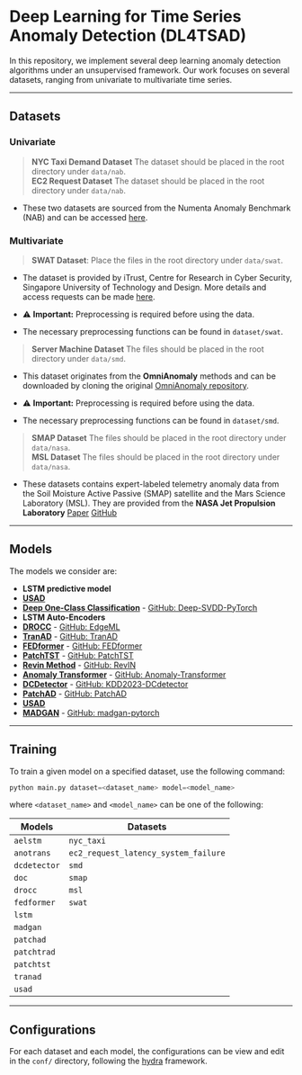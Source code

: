 # Deep Learning for Time Series Anomaly Detection (DL4TSAD)

In this repository, we implement several deep learning anomaly detection algorithms under an unsupervised framework. Our work focuses on several datasets, ranging from univariate to multivariate time series. 

---

## Datasets

### Univariate

> **NYC Taxi Demand Dataset** The dataset should be placed in the root directory under `data/nab`.    
> **EC2 Request Dataset** The dataset should be placed in the root directory under `data/nab`.    

- These two datasets are sourced from the Numenta Anomaly Benchmark (NAB) and can be accessed [here](https://github.com/numenta/NAB/).

### Multivariate

> **SWAT Dataset**: Place the files in the root directory under `data/swat`.

- The dataset is provided by iTrust, Centre for Research in Cyber Security, Singapore University of Technology and Design. More details and access requests can be made [here](https://itrust.sutd.edu.sg/itrust-labs_datasets/dataset_info/).

- ⚠ **Important:** Preprocessing is required before using the data.  
- The necessary preprocessing functions can be found in `dataset/swat`.



> **Server Machine Dataset** The files should be placed in the root directory under `data/smd`.  

- This dataset originates from the **OmniAnomaly** methods and can be downloaded by cloning the original [OmniAnomaly repository](https://github.com/NetManAIOps/OmniAnomaly).

- ⚠ **Important:** Preprocessing is required before using the data.  
- The necessary preprocessing functions can be found in `dataset/smd`.



> **SMAP Dataset** The files should be placed in the root directory under `data/nasa`.  
> **MSL Dataset** The files should be placed in the root directory under `data/nasa`.  

- These datasets contains expert-labeled telemetry anomaly data from the Soil Moisture Active Passive (SMAP) satellite and the Mars Science Laboratory (MSL). They are provided from the **NASA Jet Propulsion Laboratory** [Paper](https://arxiv.org/abs/1802.04431) [GitHub](https://github.com/khundman/telemanom)


---


## Models

The models we consider are:
- **LSTM predictive model** 
- [**USAD**](https://dl.acm.org/doi/10.1145/3394486.3403392)
- [**Deep One-Class Classification**](http://proceedings.mlr.press/v80/ruff18a/ruff18a.pdf) - [GitHub: Deep-SVDD-PyTorch](https://github.com/lukasruff/Deep-SVDD-PyTorch)
- **LSTM Auto-Encoders** 
- [**DROCC**](https://arxiv.org/abs/2002.12718) - [GitHub: EdgeML](https://github.com/microsoft/EdgeML/tree/master)
- [**TranAD**](https://arxiv.org/abs/2201.07284) - [GitHub: TranAD](https://github.com/imperial-qore/TranAD)
- [**FEDformer**](https://arxiv.org/abs/2201.12740) - [GitHub: FEDformer](https://github.com/MAZiqing/FEDformer)
- [**PatchTST**](https://arxiv.org/abs/2211.14730) - [GitHub: PatchTST](https://github.com/yuqinie98/PatchTST)
- [**Revin Method**](https://openreview.net/forum?id=cGDAkQo1C0p) - [GitHub: RevIN](https://github.com/ts-kim/RevIN)
- [**Anomaly Transformer**](https://arxiv.org/abs/2110.02642) - [GitHub: Anomaly-Transformer](https://github.com/thuml/Anomaly-Transformer)
- [**DCDetector**](https://arxiv.org/abs/2306.10347) - [GitHub: KDD2023-DCdetector](https://github.com/DAMO-DI-ML/KDD2023-DCdetector)
- [**PatchAD**](https://arxiv.org/abs/2401.09793) - [GitHub: PatchAD](https://github.com/EmorZz1G/PatchAD)
- [**USAD**](https://dl.acm.org/doi/10.1145/3394486.3403392) 
- [**MADGAN**](https://arxiv.org/abs/1901.04997) - [GitHub: madgan-pytorch](https://github.com/Guillem96/madgan-pytorch)


--- 

## Training

To train a given model on a specified dataset, use the following command:

```python 
python main.py dataset=<dataset_name> model=<model_name>
``` 

where `<dataset_name>` and `<model_name>` can be one of the following:  


| Models       | Datasets               |
|-------------|------------------------|
| `aelstm`     | `nyc_taxi`            |
| `anotrans`   | `ec2_request_latency_system_failure` |
| `dcdetector` | `smd`                 |
| `doc`        | `smap`                |
| `drocc`      | `msl`                 |
| `fedformer`  | `swat`                |
| `lstm`       |                        |
| `madgan`     |                        |
| `patchad`    |                        |
| `patchtrad`  |                        |
| `patchtst`   |                        |
| `tranad`     |                        |
| `usad`       |                        |



---

## Configurations

For each dataset and each model, the configurations can be view and edit in the ```conf/``` directory, following the [hydra](https://hydra.cc/) framework. 
